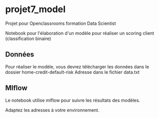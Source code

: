 # projet7_model

Projet pour Openclassrooms formation Data Scientist

Notebook pour l'élaboration d'un modèle pour réaliser un scoring client (classification binaire)

## Données
Pour réaliser le modèle, vous devrez télécharger les données dans le dossier home-credit-default-risk
Adresse dans le fichier data.txt

## Mlflow
Le notebook utilise mlflow pour suivre les résultats des modèles.

Adaptez les adresses à votre environnement.
